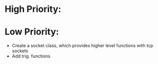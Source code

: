 # High Priority:

# Low Priority:
- Create a socket class, which provides higher level functions with tcp sockets
- Add trig. functions